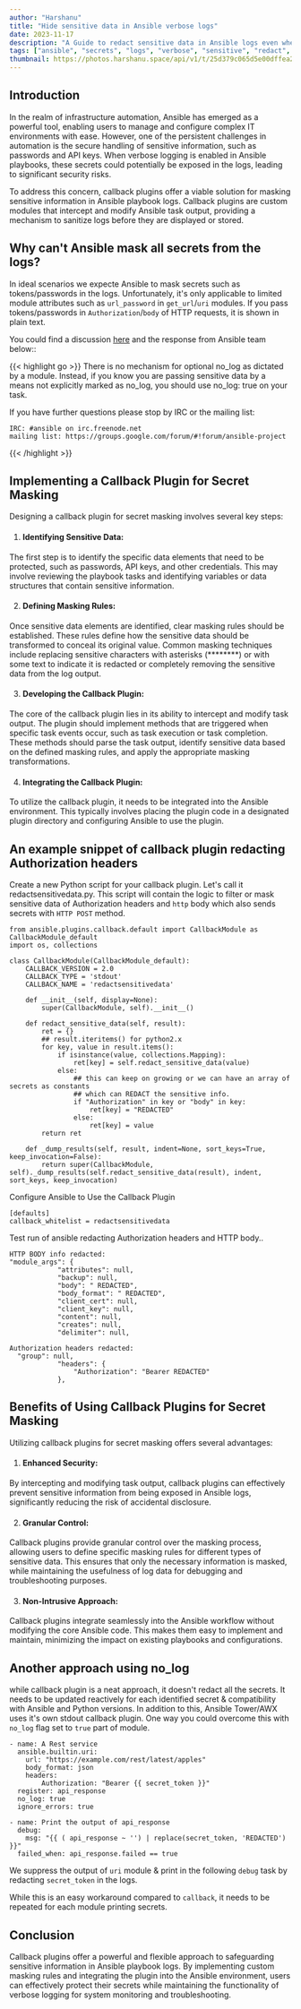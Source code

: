 ```yaml
---
author: "Harshanu"
title: "Hide sensitive data in Ansible verbose logs"
date: 2023-11-17
description: "A Guide to redact sensitive data in Ansible logs even when verbose flags are turned on"
tags: ["ansible", "secrets", "logs", "verbose", "sensitive", "redact", "debug", "callback"]
thumbnail: https://photos.harshanu.space/api/v1/t/25d379c065d5e00dffea28754ac7330271fa0b64/081gaa0s/fit_1280
---
```


## Introduction
In the realm of infrastructure automation, Ansible has emerged as a powerful tool, enabling users to manage and configure complex IT environments with ease. However, one of the persistent challenges in automation is the secure handling of sensitive information, such as passwords and API keys. When verbose logging is enabled in Ansible playbooks, these secrets could potentially be exposed in the logs, leading to significant security risks.

To address this concern, callback plugins offer a viable solution for masking sensitive information in Ansible playbook logs. Callback plugins are custom modules that intercept and modify Ansible task output, providing a mechanism to sanitize logs before they are displayed or stored.

## Why can't Ansible mask all secrets from the logs?
In ideal scenarios we expecte Ansible to mask secrets such as tokens/passwords in the logs. Unfortunately, it's only applicable to limited module attributes such as `url_password` in `get_url`/`uri` modules. If you pass tokens/passwords in `Authorization`/`body` of HTTP requests, it is shown in plain text. 

You could find a discussion [here](https://github.com/ansible/ansible/issues/73048) and the response from Ansible team below::

{{< highlight go >}}
There is no mechanism for optional no_log as dictated by a module. Instead, if you know you are passing sensitive data by a means not explicitly marked as no_log, you should use no_log: true on your task.

If you have further questions please stop by IRC or the mailing list:

    IRC: #ansible on irc.freenode.net
    mailing list: https://groups.google.com/forum/#!forum/ansible-project

{{< /highlight >}}

## Implementing a Callback Plugin for Secret Masking

Designing a callback plugin for secret masking involves several key steps:

1. #### Identifying Sensitive Data: 
The first step is to identify the specific data elements that need to be protected, such as passwords, API keys, and other credentials. This may involve reviewing the playbook tasks and identifying variables or data structures that contain sensitive information.

2. #### Defining Masking Rules: 
Once sensitive data elements are identified, clear masking rules should be established. These rules define how the sensitive data should be transformed to conceal its original value. Common masking techniques include replacing sensitive characters with asterisks (********) or with some text to indicate it is redacted or completely removing the sensitive data from the log output.

3. #### Developing the Callback Plugin: 
The core of the callback plugin lies in its ability to intercept and modify task output. The plugin should implement methods that are triggered when specific task events occur, such as task execution or task completion. These methods should parse the task output, identify sensitive data based on the defined masking rules, and apply the appropriate masking transformations.

4. #### Integrating the Callback Plugin: 
To utilize the callback plugin, it needs to be integrated into the Ansible environment. This typically involves placing the plugin code in a designated plugin directory and configuring Ansible to use the plugin.

## An example snippet of callback plugin redacting Authorization headers

Create a new Python script for your callback plugin. Let's call it redactsensitivedata.py. This script will contain the logic to filter or mask sensitive data of Authorization headers and `http` body which also sends secrets with `HTTP POST` method.

```shell
from ansible.plugins.callback.default import CallbackModule as CallbackModule_default
import os, collections

class CallbackModule(CallbackModule_default):
    CALLBACK_VERSION = 2.0
    CALLBACK_TYPE = 'stdout'
    CALLBACK_NAME = 'redactsensitivedata'

    def __init__(self, display=None):
        super(CallbackModule, self).__init__()

    def redact_sensitive_data(self, result):
        ret = {}
        ## result.iteritems() for python2.x
        for key, value in result.items():
            if isinstance(value, collections.Mapping):
                ret[key] = self.redact_sensitive_data(value)
            else:
                ## this can keep on growing or we can have an array of secrets as constants
                ## which can REDACT the sensitive info. 
                if "Authorization" in key or "body" in key:
                    ret[key] = "REDACTED"
                else:
                    ret[key] = value
        return ret

    def _dump_results(self, result, indent=None, sort_keys=True, keep_invocation=False):
        return super(CallbackModule, self)._dump_results(self.redact_sensitive_data(result), indent, sort_keys, keep_invocation)
```

Configure Ansible to Use the Callback Plugin

```shell
[defaults]
callback_whitelist = redactsensitivedata
```

Test run of ansible redacting Authorization headers and HTTP body..
```shell
HTTP BODY info redacted:
"module_args": {
            "attributes": null, 
            "backup": null, 
            "body": " REDACTED", 
            "body_format": " REDACTED", 
            "client_cert": null, 
            "client_key": null, 
            "content": null, 
            "creates": null, 
            "delimiter": null, 
 
Authorization headers redacted:
  "group": null, 
            "headers": {
                "Authorization": "Bearer REDACTED"
            }, 
```

## Benefits of Using Callback Plugins for Secret Masking

Utilizing callback plugins for secret masking offers several advantages:

1. #### Enhanced Security: 
By intercepting and modifying task output, callback plugins can effectively prevent sensitive information from being exposed in Ansible logs, significantly reducing the risk of accidental disclosure.

2. #### Granular Control: 
Callback plugins provide granular control over the masking process, allowing users to define specific masking rules for different types of sensitive data. This ensures that only the necessary information is masked, while maintaining the usefulness of log data for debugging and troubleshooting purposes.

3. #### Non-Intrusive Approach: 
Callback plugins integrate seamlessly into the Ansible workflow without modifying the core Ansible code. This makes them easy to implement and maintain, minimizing the impact on existing playbooks and configurations.


## Another approach using no_log

while callback plugin is a neat approach, it doesn't redact all the secrets. It needs to be updated reactively for each identified secret & compatibility with Ansible and Python versions. In addition to this, Ansible Tower/AWX uses it's own stdout callback plugin. One way you could overcome this with `no_log` flag set to `true` part of module. 

```shell
- name: A Rest service
  ansible.builtin.uri:
    url: "https://example.com/rest/latest/apples"
    body_format: json
    headers:
        Authorization: "Bearer {{ secret_token }}"
  register: api_response
  no_log: true
  ignore_errors: true  

- name: Print the output of api_response
  debug:
    msg: "{{ ( api_response ~ '') | replace(secret_token, 'REDACTED') }}"
  failed_when: api_response.failed == true
```

We suppress the output of `uri` module & print in the following `debug` task by redacting `secret_token` in the logs. 

While this is an easy workaround compared to `callback`, it needs to be repeated for each module printing secrets. 

## Conclusion

Callback plugins offer a powerful and flexible approach to safeguarding sensitive information in Ansible playbook logs. By implementing custom masking rules and integrating the plugin into the Ansible environment, users can effectively protect their secrets while maintaining the functionality of verbose logging for system monitoring and troubleshooting.